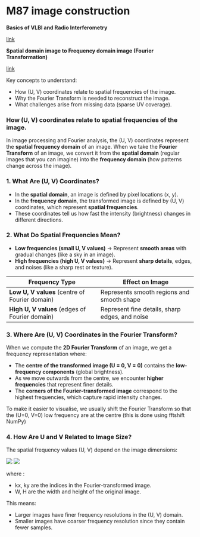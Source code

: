 # M87 image construction

**Basics of VLBI and Radio Interferometry**

[link](https://eventhorizontelescope.org/science)

**Spatial domain image to Frequency domain image (Fourier Transformation)**

[link](https://matlabhelper.com/blog/matlab/how-to-convert-images-from-spatial-domain-to-frequency-domain/)

Key concepts to understand:
* How (U, V) coordinates relate to spatial frequencies of the image.
* Why the Fourier Transform is needed to reconstruct the image.
* What challenges arise from missing data (sparse UV coverage).

### How (U, V) coordinates relate to spatial frequencies of the image.
In image processing and Fourier analysis, the (U, V) coordinates represent the **spatial frequency domain** of an image. When we take the **Fourier Transform** of an image, we convert it from the **spatial domain** (regular images that you can imagine) into the **frequency domain** (how patterns change across the image).

### 1. What Are (U, V) Coordinates?
* In the **spatial domain**, an image is defined by pixel locations (x, y).
* In the **frequency domain**, the transformed image is defined by (U, V) coordinates, which represent **spatial frequencies**.
* These coordinates tell us how fast the intensity (brightness) changes in different directions.

### 2. What Do Spatial Frequencies Mean?
* **Low frequencies (small U, V values)** -> Represent **smooth areas** with gradual changes (like a sky in an image).
* **High frequencies (high U, V values)** -> Represent **sharp details**, edges, and noises (like a sharp rest or texture). 

| Frequency Type | Effect on Image |
|---|---|
| **Low U, V values** (centre of Fourier domain) | Represents smooth regions and smooth shape |
| **High U, V values** (edges of Fourier domain) | Represent fine details, sharp edges, and noise |


### 3. Where Are (U, V) Coordinates in the Fourier Transform?
When we compute the **2D Fourier Transform** of an image, we get a frequency representation where:

* The **centre of the transformed image (U = 0, V = 0)** contains the **low-frequency components** (global brightness).
* As we move outwards from the centre, we encounter **higher frequencies** that represent finer details.
* The **corners of the Fourier-transformed image** correspond to the highest frequencies, which capture rapid intensity changes.

To make it easier to visualise, we usually shift the Fourier Transform so that the (U=0, V=0) low frequency are at the centre (this is done using fftshift NumPy)

### 4. How Are U and V Related to Image Size?
The spatial frequency values (U, V) depend on the image dimensions:

<img src="https://latex.codecogs.com/gif.latex?U=\frac{k_{x}}{W},"> <img src="https://latex.codecogs.com/gif.latex?V=\frac{k_{y}}{H}">

where :
* kx, ky are the indices in the Fourier-transformed image.
* W, H are the width and height of the original image.

This means:
* Larger images have finer frequency resolutions in the (U, V) domain.
* Smaller images have coarser frequency resolution since they contain fewer samples.

